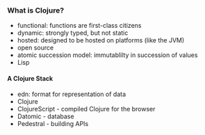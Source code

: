 ### What is Clojure?

* functional: functions are first-class citizens
* dynamic: strongly typed, but not static
* hosted: designed to be hosted on platforms (like the JVM)
* open source
* atomic succession model: immutablilty in succession of values
* Lisp

#### A Clojure Stack
* edn: format for representation of data
* Clojure
* ClojureScript - compiled Clojure for the browser
* Datomic - database
* Pedestral - building APIs